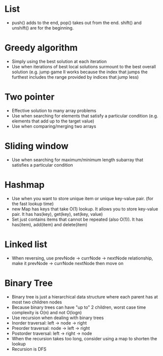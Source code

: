 # List

- push() adds to the end, pop() takes out from the end. shift() and unshift() are for the beginning.

# Greedy algorithm

- Simply using the best solution at each iteration
- Use when iterations of best local solutions surmount to the best overall solution (e.g. jump game II works because the index that jumps the furthest includes the range provided by indices that jump less)

# Two pointer

- Effective solution to many array problems
- Use when searching for elements that satisfy a particular condition (e.g. elements that add up to the target value)
- Use when comparing/merging two arrays

# Sliding window

- Use when searching for maximum/minimum length subarray that satisfies a particular condition

# Hashmap

- Use when you want to store unique item or unique key-value pair. (for the fast lookup time)
- new Map has keys that take O(1) lookup. It allows you to store key-value pair. It has has(key), get(key), set(key, value)
- Set just contains items that cannot be repeated (also O(1)). It has has(item), add(item) and delete(item)

# Linked list

- When reversing, use prevNode -> currNode -> nextNode relationship, make it prevNode -> currNode nextNode then move on

# Binary Tree

- Binary tree is just a hierarchical data structure where each parent has at most two children nodes
- Because binary trees can have "up to" 2 children, worst case time complexity is O(n) and not O(logn)
- Use recursion when dealing with binary trees
- Inorder traversal: left -> node -> right
- Preorder traversal: node -> left -> right
- Postorder traversal: left -> right -> node
- When the recursion takes too long, consider using a map to shorten the lookup
- Recursion is DFS
